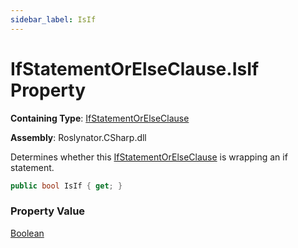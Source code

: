 ```yaml
---
sidebar_label: IsIf
---
```


# IfStatementOrElseClause\.IsIf Property

**Containing Type**: [IfStatementOrElseClause](../index.md)

**Assembly**: Roslynator\.CSharp\.dll

  
Determines whether this [IfStatementOrElseClause](../index.md) is wrapping an if statement\.

```csharp
public bool IsIf { get; }
```

### Property Value

[Boolean](https://docs.microsoft.com/en-us/dotnet/api/system.boolean)

